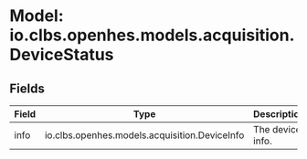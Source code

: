 # Model: io.clbs.openhes.models.acquisition.DeviceStatus

## Fields

| Field | Type | Description |
| --- | --- | --- |
| info | io.clbs.openhes.models.acquisition.DeviceInfo | The device info. |

